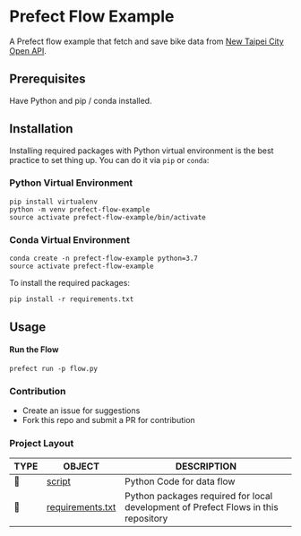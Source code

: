 # Prefect Flow Example 
A Prefect flow example that fetch and save bike data from [New Taipei City Open API](https://data.ntpc.gov.tw/datasets/71CD1490-A2DF-4198-BEF1-318479775E8A).

## Prerequisites
Have Python and pip / conda installed.

## Installation 

Installing required packages with Python virtual environment is the best practice to set thing up. You can do it via `pip` or `conda`:
### Python Virtual Environment
```
pip install virtualenv
python -m venv prefect-flow-example
source activate prefect-flow-example/bin/activate
```

### Conda Virtual Environment
```
conda create -n prefect-flow-example python=3.7
source activate prefect-flow-example
```

To install the required packages:
```
pip install -r requirements.txt
```
## Usage 
#### Run the Flow 
```
prefect run -p flow.py  
```


### Contribution 
- Create an issue for suggestions 
- Fork this repo and submit a PR for contribution

### Project Layout 

TYPE|OBJECT|DESCRIPTION
---|---|---
📁|[script](./script)| Python Code for data flow  
📄|[requirements.txt](./requirements.txt)|Python packages required for local development of Prefect Flows in this repository